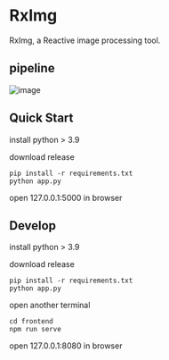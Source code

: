 # RxImg

RxImg, a Reactive image processing tool. 

## pipeline
![image](https://github.com/rximg/rximg/blob/d9ea84f77e80817dd42abd4ca47d285ee8feca5a/data/rximg_pipe.gif)

## Quick Start

install python > 3.9

download release
```
pip install -r requirements.txt
python app.py
```
open 127.0.0.1:5000 in browser


## Develop 

install python > 3.9

download release
```
pip install -r requirements.txt
python app.py
```
open another terminal

```
cd frontend
npm run serve
```
open 127.0.0.1:8080 in browser
